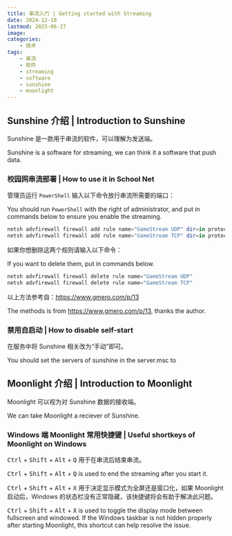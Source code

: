 ```yaml
---
title: 串流入门 | Getting started with Streaming
date: 2024-12-10
lastmod: 2025-06-27
image: 
categories:
    - 技术
tags:
    - 串流
    - 软件
    - streaming
    - software
    - sunshine
    - moonlight
---
```


## Sunshine 介绍 | Introduction to Sunshine

Sunshine 是一款用于串流的软件，可以理解为发送端。

Sunshine is a software for streaming, we can think it a software that push data.

### 校园网串流部署 | How to use it in School Net

管理员运行 `PowerShell` 输入以下命令放行串流所需要的端口：

You should run `PowerShell` with the right of administrator, and put in commands below to ensure you enable the streaming.

```powershell
netsh advfirewall firewall add rule name="GameStream UDP" dir=in protocol=udp localport=5353,47998-48010 action=allow
netsh advfirewall firewall add rule name="GameStream TCP" dir=in protocol=tcp localport=47984,47989,48010 action=allow
```

如果你想删除这两个规则请输入以下命令：

If you want to delete them, put in commands below.

```powershell
netsh advfirewall firewall delete rule name="GameStream UDP"
netsh advfirewall firewall delete rule name="GameStream TCP"
```

以上方法参考自：<https://www.gmero.com/p/13>

The methods is from <https://www.gmero.com/p/13>, thanks the author.

### 禁用自启动 | How to disable self-start

在服务中将 Sunshine 相关改为“手动”即可。

You should set the servers of sunshine in the server.msc to

## Moonlight 介绍 | Introduction to Moonlight

Moonlight 可以视为对 Sunshine 数据的接收端。

We can take Moonlight a reciever of Sunshine.

### Windows 端 Moonlight 常用快捷键 | Useful shortkeys of Moonlight on Windows

<kbd>Ctrl</kbd> + <kbd>Shift</kbd> + <kbd>Alt</kbd> + <kbd>Q</kbd> 用于在串流后结束串流。

<kbd>Ctrl</kbd> + <kbd>Shift</kbd> + <kbd>Alt</kbd> + <kbd>Q</kbd> is used to end the streaming after you start it.

<kbd>Ctrl</kbd> + <kbd>Shift</kbd> + <kbd>Alt</kbd> + <kbd>X</kbd> 用于决定显示模式为全屏还是窗口化，如果 Moonlight 启动后，Windows 的状态栏没有正常隐藏，该快捷键将会有助于解决此问题。

<kbd>Ctrl</kbd> + <kbd>Shift</kbd> + <kbd>Alt</kbd> + <kbd>X</kbd> is used to toggle the display mode between fullscreen and windowed. If the Windows taskbar is not hidden properly after starting Moonlight, this shortcut can help resolve the issue.
